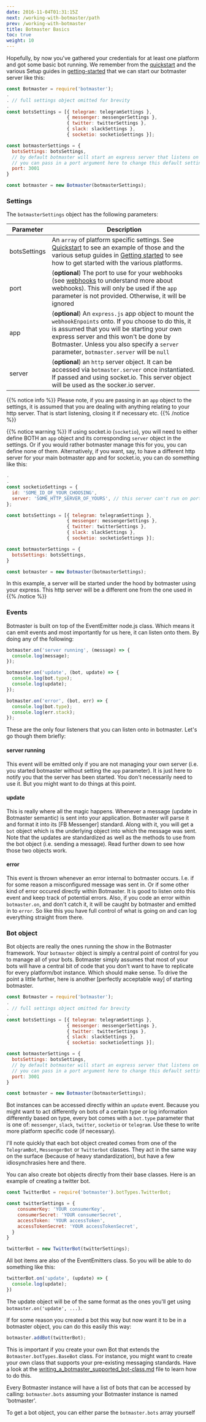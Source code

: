 ```yaml
---
date: 2016-11-04T01:31:15Z
next: /working-with-botmaster/path
prev: /working-with-botmaster
title: Botmaster Basics
toc: true
weight: 10
---
```


Hopefully, by now you've gathered your credentials for at least one platform and got some basic bot running. We remember from the [quickstart](/getting-started/quickstart) and the various Setup guides in [getting-started](/getting-started) that we can start our botmaster server like this:

```js
const Botmaster = require('botmaster');
.
. // full settings object omitted for brevity
.
const botsSettings = [{ telegram: telegramSettings },
                      { messenger: messengerSettings },
                      { twitter: twitterSettings },
                      { slack: slackSettings },
                      { socketio: socketioSettings }];

const botmasterSettings = {
  botsSettings: botsSettings,
  // by default botmaster will start an express server that listens on port 3000
  // you can pass in a port argument here to change this default setting:
  port: 3001
}

const botmaster = new Botmaster(botmasterSettings);
```

### Settings

The `botmasterSettings` object has the following parameters:

| Parameter | Description
|--- |---
| botsSettings | An `array` of platform specific settings. See [Quickstart](/getting-started/quickstart) to see an example of those and the various setup guides in [Getting started](/getting-started) to see how to get started with the various platforms.
| port  | (__optional__) The port to use for your webhooks (see [webhooks](#webhooks) to understand more about webhooks). This will only be used if the `app` parameter is not provided. Otherwise, it will be ignored
| app  | (__optional__) An `express.js` app object to mount the `webhookEnpoints` onto. If you choose to do this, it is assumed that you will be starting your own express server and this won't be done by Botmaster. Unless you also specify a `server` parameter, `botmaster.server` will be `null`
| server | (__optional__) an `http` server object. It can be accessed via `botmaster.server` once instantiated. If passed and using socket.io. This server object will be used as the socker.io server.

{{% notice info %}}
Please note, if you are passing in an `app` object to the settings, it is assumed that you are dealing with anything relating to your http server. That is start listening, closing it if necessary etc.
{{% /notice %}}

{{% notice warning %}}
If using socket.io (`socketio`), you will need to either define BOTH an `app` object and its corresponding `server` object in the settings. Or if you would rather botmaster manage this for you, you can define none of them. Alternatively, if you want, say, to have a different http server for your main botmaster app and for socket.io, you can do something like this:
```js
.
.
const socketioSettings = {
  id: 'SOME_ID_OF_YOUR_CHOOSING',
  server: 'SOME_HTTP_SERVER_OF_YOURS', // this server can't run on port 3000 in this example
};

const botsSettings = [{ telegram: telegramSettings },
                      { messenger: messengerSettings },
                      { twitter: twitterSettings },
                      { slack: slackSettings },
                      { socketio: socketioSettings }];

const botmasterSettings = {
  botsSettings: botsSettings,
}

const botmaster = new Botmaster(botmasterSettings);
```
In this example, a server will be started under the hood by botmaster using your express. This http server will be a different one from the one used in
{{% /notice %}}

### Events

Botmaster is built on top of the EventEmitter node.js class. Which means it can emit events and most importantly for us here, it can listen onto them. By doing any of the following:

```js
botmaster.on('server running', (message) => {
  console.log(message);
});

botmaster.on('update', (bot, update) => {
  console.log(bot.type);
  console.log(update);
});

botmaster.on('error', (bot, err) => {
  console.log(bot.type);
  console.log(err.stack);
});
```

These are the only four listeners that you can listen onto in botmaster. Let's go though them briefly:

#### server running

This event will be emitted only if you are not managing your own server (i.e. you started botmaster without setting the `app` parameter). It is just here to notify you that the server has been started. You don't necessarily need to use it. But you might want to do things at this point.

#### update

This is really where all the magic happens. Whenever a message (update in Botmaster semantic) is sent into your application. Botmaster will parse it and format it into its [FB Messenger] standard. Along with it, you will get a `bot` object which is the underlying object into which the message was sent. Note that the updates are standardized as well as the methods to use from the bot object (i.e. sending a message). Read further down to see how those two objects work.

#### error

This event is thrown whenever an error internal to botmaster occurs. I.e. if for some reason a misconfigured message was sent in. Or if some other kind of error occured directly within Botmaster. It is good to listen onto this event and keep track of potential errors. Also, if you code an error within `botmaster.on`, and don't catch it, it will be caught by botmaster and emitted in to `error`. So like this you have full control of what is going on and can log everything straight from there.

### Bot object

Bot objects are really the ones running the show in the Botmaster framework. Your `botmaster` object is simply a central point of control for you to manage all of your bots. Botmaster simply assumes that most of your bots will have a central bit of code that you don't want to have to replicate for every platform/bot instance. Which should make sense. To drive the point a little further, here is another [perfectly acceptable way] of starting botmaster.


```js
const Botmaster = require('botmaster');
.
. // full settings object omitted for brevity
.
const botsSettings = [{ telegram: telegramSettings },
                      { messenger: messengerSettings },
                      { twitter: twitterSettings },
                      { slack: slackSettings },
                      { socketio: socketioSettings }];

const botmasterSettings = {
  botsSettings: botsSettings,
  // by default botmaster will start an express server that listens on port 3000
  // you can pass in a port argument here to change this default setting:
  port: 3001
}

const botmaster = new Botmaster(botmasterSettings);
```

Bot instances can be accessed directly within an `update` event. Because you might want to act differently on bots of a certain type or log information differently based on type, every bot comes with a `bot.type` parameter that is one of: `messenger`, `slack`, `twitter`, `socketio` or `telegram`. Use these to write more platform specific code (if necessary).

I'll note quickly that each bot object created comes from one of the `TelegramBot`, `MessengerBot` or `Twitterbot` classes. They act in the same way on the surface (because of heavy standardization), but have a few idiosynchrasies here and there.

You can also create bot objects directly from their base classes. Here is an example of creating a twitter bot.

```js
const TwitterBot = require('botmaster').botTypes.TwitterBot;

const twitterSettings = {
    consumerKey: 'YOUR consumerKey',
    consumerSecret: 'YOUR consumerSecret',
    accessToken: 'YOUR accessToken',
    accessTokenSecret: 'YOUR accessTokenSecret',
  }
}

twitterBot = new TwitterBot(twitterSettings);
```

All bot items are also of the EventEmitters class. So you will be able to do something like this:

```js
twitterBot.on('update', (update) => {
  console.log(update);
})
```

The update object will be of the same format as the ones you'll get using `botmaster.on('update', ...)`.

If for some reason you created a bot this way but now want it to be in a botmaster object, you can do this easily this way:

```js
botmaster.addBot(twitterBot);
```
This is important if you create your own Bot that extends the `Botmaster.botTypes.BaseBot` class. For instance, you might want to create your own class that supports your pre-existing messaging standards. Have a look at the [writing_a_botmaster_supported_bot-class.md](writing_a_botmaster_supported_bot_class_readme.md) file to learn how to do this.

Every Botmaster instance will have a list of bots that can be accessed by calling: `botmaster.bots` assuming your Botmaster instance is named 'botmaster'.

To get a bot object, you can either parse the `botmaster.bots` array yourself
